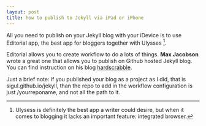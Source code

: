 ```yaml
--- 
layout: post
title: how to publish to Jekyll via iPad or iPhone
--- 
```


All you need to publish on your Jekyll blog with your iDevice is to use Editorial app, the best app for bloggers together with Ulysses [^1]. 

Editorial allows you to create workflow to do a lots of things. **Max Jacobson** wrote a great one that allows you to publish on Github hosted Jekyll blog. You can find instruction on his blog  [hardscrabble](http://www.hardscrabble.net/2015/how-to-jekyll-from-ios/).

Just a brief note: if you published your blog as a project as I did, that is sigul.github.io/jekyll, than the repo to add in the workflow configuration is just /yourreponame, and not all the path to it. 

[^1]: Ulysess is definitely the best app a writer could desire, but when it comes to blogging it lacks an important feature: integrated browser. 

 